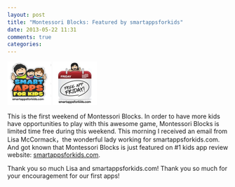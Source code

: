 ```yaml
---
layout: post
title: "Montessori Blocks: Featured by smartappsforkids"
date: 2013-05-22 11:31
comments: true
categories: 
---
```

<div class="postblog">

<a class="bloglink" href="http://www.smartappsforkids.com/2013/05/free-app-friday.html" >
<img  class="blogimg" src="../images/smartappsforkids_logo.png"   width="100" height="100"></a>
<a class="bloglink" href="http://www.smartappsforkids.com/2013/05/free-app-friday.html" >
<img  class="blogimg"src="../images/freeappsfriday_safk_logo.jpg"   width="100" height="100"></a>
<p>This is the first weekend of Montessori Blocks. In order to have more kids have opportunities to play with this awesome game, Montessori Blocks is limited time free during this weekend. This morning I received an email from Lisa McCormack，the wonderful lady working for smartappsforkids.com. And got known that Montessori Blocks is just featured on #1 kids app review website: <a alt="smartappsforkids.com" href="http://www.smartappsforkids.com/2013/05/free-app-friday.html">smartappsforkids.com</a>.  </p>
<p> Thank you so much Lisa and smartappsforkids.com! Thank you so much for your encouragement for our first apps!</p>

</div>